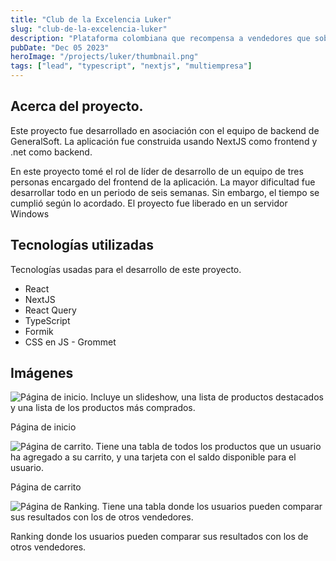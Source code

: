 ```yaml
---
title: "Club de la Excelencia Luker"
slug: "club-de-la-excelencia-luker"
description: "Plataforma colombiana que recompensa a vendedores que sobrepasan sus metas. "
pubDate: "Dec 05 2023"
heroImage: "/projects/luker/thumbnail.png"
tags: ["lead", "typescript", "nextjs", "multiempresa"]
---
```


## Acerca del proyecto.

Este proyecto fue desarrollado en asociación con el equipo de backend de GeneralSoft. La aplicación fue construida usando NextJS como frontend y .net como backend.

En este proyecto tomé el rol de líder de desarrollo de un equipo de tres personas encargado del frontend de la aplicación. La mayor dificultad fue desarrollar todo en un periodo de seis semanas. Sin embargo, el tiempo se cumplió según lo acordado. El proyecto fue liberado en un servidor Windows

## Tecnologías utilizadas

Tecnologías usadas para el desarrollo de este proyecto.

- React
- NextJS
- React Query
- TypeScript
- Formik
- CSS en JS - Grommet

## Imágenes

![Página de inicio. Incluye un slideshow, una lista de productos destacados y una lista de los productos más comprados.](/projects/luker/luker-2-home.png)

Página de inicio

![Página de carrito. Tiene una tabla de todos los productos que un usuario ha agregado a su carrito, y una tarjeta con el saldo disponible para el usuario.](/projects/luker/luker-4-cart.png)

Página de carrito

![Página de Ranking. Tiene una tabla donde los usuarios pueden comparar sus resultados con los de otros vendedores.](/projects/luker/luker-5-ranking.png)

Ranking donde los usuarios pueden comparar sus resultados con los de otros vendedores.

